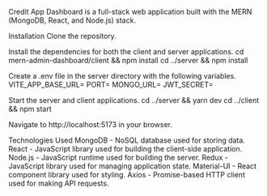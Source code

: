 
Credit App Dashboard is a full-stack web application built with the MERN (MongoDB, React, and Node.js) stack.

Installation
Clone the repository.

Install the dependencies for both the client and server applications. cd mern-admin-dashboard/client && npm install cd ../server && npm install

Create a .env file in the server directory with the following variables. VITE_APP_BASE_URL= PORT= MONGO_URL= JWT_SECRET=

Start the server and client applications. cd ../server && yarn dev cd ../client && npm start

Navigate to http://localhost:5173 in your browser.

Technologies Used
MongoDB - NoSQL database used for storing data.
React - JavaScript library used for building the client-side application.
Node.js - JavaScript runtime used for building the server.
Redux - JavaScript library used for managing application state.
Material-UI - React component library used for styling.
Axios - Promise-based HTTP client used for making API requests.